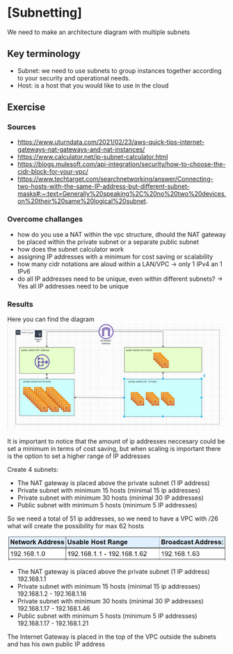 # [Subnetting]
We need to make an architecture diagram with multiple subnets

## Key terminology
- Subnet: we need to use subnets to group instances together according to your security and operational needs.
- Host: is a host that you would like to use in the cloud

## Exercise
### Sources
- https://www.uturndata.com/2021/02/23/aws-quick-tips-internet-gateways-nat-gateways-and-nat-instances/ 
- https://www.calculator.net/ip-subnet-calculator.html
- https://blogs.mulesoft.com/api-integration/security/how-to-choose-the-cidr-block-for-your-vpc/
- https://www.techtarget.com/searchnetworking/answer/Connecting-two-hosts-with-the-same-IP-address-but-different-subnet-masks#:~:text=Generally%20speaking%2C%20no%20two%20devices,on%20their%20same%20logical%20subnet.


### Overcome challanges
- how do you use a NAT within the vpc structure, dhould the NAT gateway be placed within the private subnet or a separate public subnet
- how does the subnet calculator work
- assigning IP addresses with a minimum for cost saving or scalability
- how many cidr notations are aloud within a LAN/VPC -> only 1 IPv4 an 1 IPv6
- do all IP addresses need to be unique, even within different subnets? -> Yes all IP addresses need to be unique

### Results
Here you can find the diagram
![screenshot](../00_includes/diagram.jpg)    

It is important to notice that the amount of ip addresses neccesary could be set a minimum in terms of cost saving, but when scaling is important there is the option to set a higher range of IP addresses

Create 4 subnets: 
- The NAT gateway is  placed above the private subnet (1 IP address)
- Private subnet with minimum 15 hosts (minimal 15 ip addresses)
- Private subnet with minimum 30 hosts (minimal 30 IP addresses)
- Public subnet with minimum 5 hosts (minimum 5 IP addresses)

So we need a total of 51 ip addresses, so we need to have a VPC with /26 what will create the possibility for max 62 hosts

![screenshot](../00_includes/ip-62hosts.jpg)    

- The NAT gateway is  placed above the private subnet (1 IP address)
192.168.1.1
- Private subnet with minimum 15 hosts (minimal 15 ip addresses)
192.168.1.2 - 192.168.1.16
- Private subnet with minimum 30 hosts (minimal 30 IP addresses)
192.168.1.17 - 192.168.1.46
- Public subnet with minimum 5 hosts (minimum 5 IP addresses)
192.168.1.17 - 192.168.1.21

The Internet Gateway is placed in the top of the VPC outside the subnets and has his own public IP address

